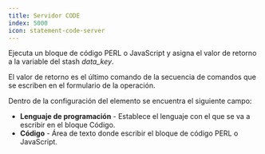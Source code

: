 ```yaml
---
title: Servidor CODE
index: 5000
icon: statement-code-server
---
```


Ejecuta un bloque de código PERL o JavaScript y asigna el valor de retorno a la 
variable del stash *data_key*.

El valor de retorno es el último comando de la secuencia de comandos que se escriben en el formulario de la operación.

Dentro de la configuración del elemento se encuentra el siguiente campo:

- **Lenguaje de programación** - Establece el lenguaje con el que se va a escribir en el bloque Código.
- **Código** - Área de texto donde escribir el bloque de código PERL o JavaScript.